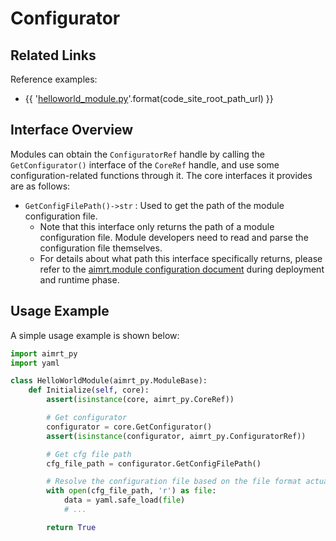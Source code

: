 

# Configurator

## Related Links

Reference examples:
- {{ '[helloworld_module.py]({}/src/examples/py/helloworld/helloworld_module.py)'.format(code_site_root_path_url) }}

## Interface Overview

Modules can obtain the `ConfiguratorRef` handle by calling the `GetConfigurator()` interface of the `CoreRef` handle, and use some configuration-related functions through it. The core interfaces it provides are as follows:
- `GetConfigFilePath()->str` : Used to get the path of the module configuration file.
  - Note that this interface only returns the path of a module configuration file. Module developers need to read and parse the configuration file themselves.
  - For details about what path this interface specifically returns, please refer to the [aimrt.module configuration document](../cfg/module.md) during deployment and runtime phase.

## Usage Example

A simple usage example is shown below:
```python
import aimrt_py
import yaml

class HelloWorldModule(aimrt_py.ModuleBase):
    def Initialize(self, core):
        assert(isinstance(core, aimrt_py.CoreRef))

        # Get configurator
        configurator = core.GetConfigurator()
        assert(isinstance(configurator, aimrt_py.ConfiguratorRef))

        # Get cfg file path
        cfg_file_path = configurator.GetConfigFilePath()

        # Resolve the configuration file based on the file format actually used by the user. In this example, the analysis is based on YAML
        with open(cfg_file_path, 'r') as file:
            data = yaml.safe_load(file)
            # ...

        return True
```